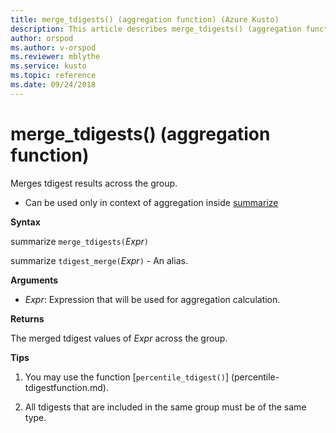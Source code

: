 ```yaml
---
title: merge_tdigests() (aggregation function) (Azure Kusto)
description: This article describes merge_tdigests() (aggregation function) in Azure Kusto.
author: orspod
ms.author: v-orspod
ms.reviewer: mblythe
ms.service: kusto
ms.topic: reference
ms.date: 09/24/2018
---
```

# merge_tdigests() (aggregation function)

Merges tdigest results across the group. 

* Can be used only in context of aggregation inside [summarize](summarizeoperator.md)

**Syntax**

summarize `merge_tdigests(`*Expr*`)`

summarize `tdigest_merge(`*Expr*`)` - An alias.

**Arguments**

* *Expr*: Expression that will be used for aggregation calculation. 

**Returns**

The merged tdigest values of *Expr* across the group.
 

**Tips**

1) You may use the function [`percentile_tdigest()`] (percentile-tdigestfunction.md).

2) All tdigests that are included in the same group must be of the same type.